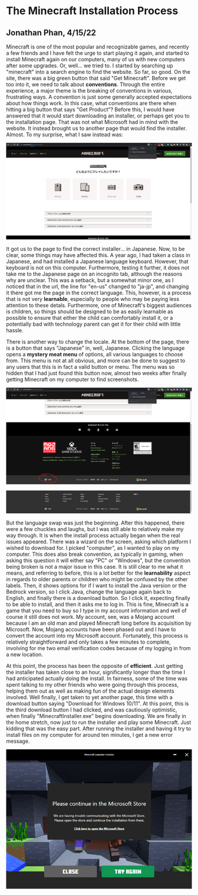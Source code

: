 # The Minecraft Installation Process
## Jonathan Phan, 4/15/22

Minecraft is one of the most popular and recognizable games, and recently a few friends and I have felt the urge to start playing it again, and started to install Minecraft again on our computers, many of us with new computers after some upgrades. Or, well... we tried to. I started by searching up "minecraft" into a search engine to find the website. So far, so good. On the site, there was a big green button that said "Get Minecraft". Before we get too into it, we need to talk about **conventions**. Through the entire experience, a major theme is the breaking of conventions in various, frustrating ways. A convention is just some generally accepted expectations about how things work. In this case, what conventions are there when hitting a big button that says "Get Product"? Before this, I would have answered that it would start downloading an installer, or perhaps get you to the installation page. That was not what Microsoft had in mind with the website. It instead brought us to another page that would find the installer. Almost. To my surprise, what I saw instead was:

![Install page in Japanese](https://github.com/UsabilityEngineering/ux-portfolio-Jonathan-phan-804/blob/master/assets/japanese_install.png)

It got us to the page to find the correct installer... in Japanese. Now, to be clear, some things may have affected this. A year ago, I had taken a class in Japanese, and had installed a Japanese language keyboard. However, that keyboard is not on this computer. Furthermore, testing it further, it does not take me to the Japanese page on an incognito tab, although the reasons why are unclear. This was a setback, but a somewhat minor one, as I noticed that in the url, the line for "en-us" changed to "ja-jp", and changing it there got me the page in the correct language. This, however, is a process that is not very **learnable**, especially to people who may be paying less attention to these detals. Furthermore, one of Minecraft's biggest audiences is children, so things should be designed to be as easily learnable as possible to ensure that either the child can comfortably install it, or a potentially bad with technology parent can get it for their child with little hassle. 

There is another way to change the locale. At the bottom of the page, there is a button that says "Japanese" in, well, Japanese. Clicking the language opens a **mystery meat menu** of options, all various languages to choose from. This menu is not at all obvious, and more can be done to suggest to any users that this is in fact a valid button or menu. The menu was so hidden that I had just found this button now, almost two weeks after finally getting Minecraft on my computer to find screenshots. 

![Locale swapping](https://github.com/UsabilityEngineering/ux-portfolio-Jonathan-phan-804/blob/master/assets/locale_swap.png)

![Mystery meat!](https://github.com/UsabilityEngineering/ux-portfolio-Jonathan-phan-804/blob/master/assets/mystery_meat.png)

But the language swap was just the beginning. After this happened, there were a few chuckles and laughs, but I was still able to relatively make my way through. It is when the install process actually began when the real issues appeared. There was a wizard on the screen, asking which platform I wished to download for. I picked "computer", as I wanted to play on my computer. This does also break convention, as typically in gaming, when asking this question it will either say "PC" or "Windows", but the convention being broken is not a major issue in this case. It is still clear to me what it means, and referring to before, this is a lot better for the **learnability** aspect in regards to older parents or children who might be confused by the other labels. Then, it shows options for if I want to install the Java version or the Bedrock version, so I click Java, change the language again back to English, and finally there is a download button. So I click it, expecting finally to be able to install, and then it asks me to log in. This is fine, Minecraft is a game that you need to buy so I type in my account information and well of course it still does not work. My account, see, was a Mojang account because I am an old man and played Minecraft long before its acquisition by Microsoft. Now, Mojang accounts have been phased out and I have to convert the account into my Microsoft account. Fortunately, this process is relatively straightforward and only takes a few minutes to complete, involving for me two email verification codes because of my logging in from a new location. 

At this point, the process has been the opposite of **efficient**. Just getting the installer has taken close to an hour, significantly longer than the time I had anticipated actually doing the install. In fairness, some of the time was spent talking to my other friends who were going through this process, helping them out as well as making fun of the actual design elements involved. Well finally, I get taken to yet another page, this time with a download button saying "Download for Windows 10/11". At this point, this is the third download button I had clicked, and was cautiously optimistic, when finally "MinecraftInstaller.exe" begins downloading. We are finally in the home stretch, now just to run the installer and play some Minecraft. Just kidding that was the easy part. After running the installer and having it try to install files on my computer for around ten minutes, I get a new error message.

![Failed to install, install from Microsoft Store](https://github.com/UsabilityEngineering/ux-portfolio-Jonathan-phan-804/blob/master/assets/Downloader_fail.png)
